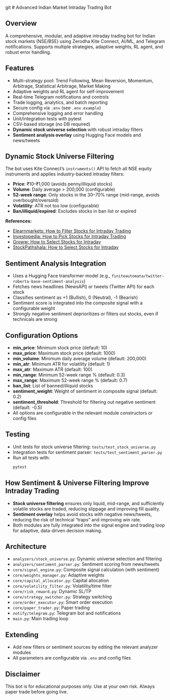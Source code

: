 git # Advanced Indian Market Intraday Trading Bot

## Overview
A comprehensive, modular, and adaptive intraday trading bot for Indian stock markets (NSE/BSE) using Zerodha Kite Connect, AI/ML, and Telegram notifications. Supports multiple strategies, adaptive weights, RL agent, and robust error handling.

## Features
- Multi-strategy pool: Trend Following, Mean Reversion, Momentum, Arbitrage, Statistical Arbitrage, Market Making
- Adaptive weights and RL agent for self-improvement
- Real-time Telegram notifications and controls
- Trade logging, analytics, and batch reporting
- Secure config via `.env` (see `.env.example`)
- Comprehensive logging and error handling
- Unit/integration tests with pytest
- CSV-based storage (no DB required)
- **Dynamic stock universe selection** with robust intraday filters
- **Sentiment analysis overlay** using Hugging Face models and news/tweets

## Dynamic Stock Universe Filtering
The bot uses Kite Connect’s `instruments()` API to fetch all NSE equity instruments and applies industry-backed intraday filters:
- **Price**: ₹10–₹1,000 (avoids penny/illiquid stocks)
- **Volume**: Daily average > 200,000 (configurable)
- **52-week range**: Only stocks in the 30–70% range (mid-range, avoids overbought/oversold)
- **Volatility**: ATR not too low (configurable)
- **Ban/illiquid/expired**: Excludes stocks in ban list or expired

**References:**
- [Elearnmarkets: How to Filter Stocks for Intraday Trading](https://blog.elearnmarkets.com/filter-stock-for-intraday-trading/)
- [Investopedia: How to Pick Stocks for Intraday Trading](https://www.investopedia.com/day-trading/pick-stocks-intraday-trading/)
- [Groww: How to Select Stocks for Intraday](https://groww.in/blog/how-to-select-stocks-for-intraday)
- [StockPathshala: How to Select Stocks for Intraday](https://stockpathshala.com/how-to-select-stocks-for-intraday/)

## Sentiment Analysis Integration
- Uses a Hugging Face transformer model (e.g., `finiteautomata/twitter-roberta-base-sentiment-analysis`)
- Fetches news headlines (NewsAPI) or tweets (Twitter API) for each stock
- Classifies sentiment as +1 (Bullish), 0 (Neutral), -1 (Bearish)
- Sentiment score is integrated into the composite signal with a configurable weight
- Strongly negative sentiment deprioritizes or filters out stocks, even if technicals are strong

## Configuration Options
- **min_price**: Minimum stock price (default: 10)
- **max_price**: Maximum stock price (default: 1000)
- **min_volume**: Minimum daily average volume (default: 200,000)
- **min_atr**: Minimum ATR for volatility (default: 1)
- **max_atr**: Maximum ATR (default: 100)
- **min_range**: Minimum 52-week range % (default: 0.3)
- **max_range**: Maximum 52-week range % (default: 0.7)
- **ban_list**: List of banned/illiquid stocks
- **sentiment_weight**: Weight of sentiment in composite signal (default: 0.2)
- **sentiment_threshold**: Threshold for filtering out negative sentiment (default: -0.5)
- All options are configurable in the relevant module constructors or config files

## Testing
- Unit tests for stock universe filtering: `tests/test_stock_universe.py`
- Integration tests for sentiment parser: `tests/test_sentiment_parser.py`
- Run all tests with:
  ```bash
  pytest
  ```

## How Sentiment & Universe Filtering Improve Intraday Trading
- **Stock universe filtering** ensures only liquid, mid-range, and sufficiently volatile stocks are traded, reducing slippage and improving fill quality.
- **Sentiment overlay** helps avoid stocks with negative news/tweets, reducing the risk of technical “traps” and improving win rate.
- Both modules are fully integrated into the signal engine and trading loop for adaptive, data-driven decision making.

## Architecture
- `analyzers/stock_universe.py`: Dynamic universe selection and filtering
- `analyzers/sentiment_parser.py`: Sentiment scoring from news/tweets
- `core/signal_engine.py`: Composite signal calculation (with sentiment)
- `core/weights_manager.py`: Adaptive weights
- `core/capital_allocator.py`: Capital allocation
- `core/volatility_filter.py`: Volatility/time filter
- `core/risk_reward.py`: Dynamic SL/TP
- `core/strategy_switcher.py`: Strategy switching
- `core/order_executor.py`: Smart order execution
- `core/paper_trader.py`: Paper trading
- `notify/telegram.py`: Telegram bot and notifications
- `main.py`: Main trading loop

## Extending
- Add new filters or sentiment sources by editing the relevant analyzer modules
- All parameters are configurable via `.env` and config files

## Disclaimer
This bot is for educational purposes only. Use at your own risk. Always paper trade before going live. 
